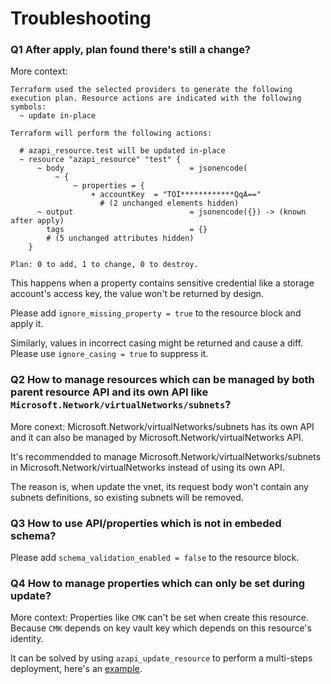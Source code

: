 # Troubleshooting

### Q1 After apply, plan found there's still a change?

More context:
```
Terraform used the selected providers to generate the following execution plan. Resource actions are indicated with the following symbols:
  ~ update in-place

Terraform will perform the following actions:

  # azapi_resource.test will be updated in-place
  ~ resource "azapi_resource" "test" {
      ~ body                            = jsonencode(
          ~ {
              ~ properties = {
                  + accountKey  = "TOI************QqA=="
                    # (2 unchanged elements hidden)
      ~ output                          = jsonencode({}) -> (known after apply)
        tags                            = {}
        # (5 unchanged attributes hidden)
    }

Plan: 0 to add, 1 to change, 0 to destroy.
```

This happens when a property contains sensitive credential like a storage account's access key, the value won't be returned by design. 

Please add `ignore_missing_property = true` to the resource block and apply it.

Similarly, values in incorrect casing might be returned and cause a diff. Please use `ignore_casing = true` to suppress it.

### Q2 How to manage resources which can be managed by both parent resource API and its own API like `Microsoft.Network/virtualNetworks/subnets`?

More conext: Microsoft.Network/virtualNetworks/subnets has its own API and it can also be managed by Microsoft.Network/virtualNetworks API.

It's recommendded to manage Microsoft.Network/virtualNetworks/subnets in Microsoft.Network/virtualNetworks instead of using its own API.

The reason is, when update the vnet, its request body won't contain any subnets definitions, so existing subnets will be removed.


### Q3 How to use API/properties which is not in embeded schema?

Please add `schema_validation_enabled = false` to the resource block.


### Q4 How to manage properties which can only be set during update?

More context: Properties like `CMK` can't be set when create this resource. Because `CMK` depends on key vault key which depends on this resource's identity.

It can be solved by using `azapi_update_resource` to perform a multi-steps deployment, here's an [example](https://github.com/Azure/terraform-provider-azapi/tree/main/examples/Microsoft.ServiceBus/ServiceBusNamespace-CMK/main.tf).